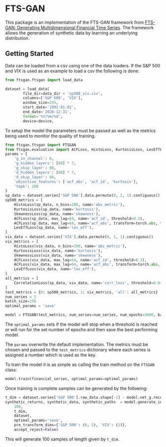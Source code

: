 # FTS-GAN

This package is an implementation of the FTS-GAN framework from [FTS-GAN: Generating Multidimensional Financial Time Series](FTS-GAN%20Paper.pdf). The framework allows the generation of synthetic data by learning an underlying distribution.

## Getting Started
Data can be loaded from a csv using one of the data loaders. If the S&P 500 and VIX is used as an example to load a csv the following is done:

``` python
from ftsgan.ftsgan import load_data

dataset = load_data(
        file_dir=data_dir + 'sp500_vix.csv',
        columns=['S&P 500', 'VIX'],
        window_size=255,
        start_date='1992-01-02',
        end_date='2020-12-31',
        format='%Y/%m/%d',
        device=device,
```

To setup the model the parameters must be passed as well as the metrics being used to monitor the quality of training.

```python 
from ftsgan.ftsgan import FTSGAN
from ftsgan.evaluation import ACFLoss, HistoLoss, KurtosisLoss, LevEffLoss, SkewnessLoss, CorrelationLoss, SpreadLoss
params = {
    'g_in_channel': 6,
    'g_hidden_layers': [80] * 7,
    'g_skip_layer': 80,
    'd_hidden_layers': [80] * 7,
    'd_skip_layer': 80,
    'objective_features': ['acf_abs', 'acf_id', 'kurtosis'],
    'topk': 200
}
sp_data = dataset.series['S&P 500'].data.permute(0, 2, 1).contiguous()
sp500_metrics = [
    HistoLoss(sp_data, n_bins=200, name='abs_metric'),
    KurtosisLoss(sp_data, name='kurtosis'),
    SkewnessLoss(sp_data, name='skewness'),
    ACFLoss(sp_data, max_lag=64, name='acf_id', threshold=0.3),
    ACFLoss(sp_data, max_lag=64, name='acf_abs', transform=torch.abs, threshold=0.3),
    LevEffLoss(sp_data, name='lev_eff'),
]
vix_data = dataset.series['VIX'].data.permute(0, 2, 1).contiguous()
vix_metrics = [
    HistoLoss(vix_data, n_bins=200, name='abs_metric'),
    KurtosisLoss(vix_data, name='kurtosis'),
    SkewnessLoss(vix_data, name='skewness'),
    ACFLoss(vix_data, max_lag=64, name='acf_id', threshold=0.3),
    ACFLoss(vix_data, max_lag=64, name='acf_abs', transform=torch.abs, threshold=0.3),
    LevEffLoss(vix_data, name='lev_eff'),
]
all_metrics = [
    CorrelationLoss(sp_data, vix_data, name='corr_loss', threshold=0.04)
]
test_metrics = {0: sp500_metrics, 1: vix_metrics, 'all': all_metrics}
num_series = 2
batch_size=256
optimal_params = 'save'

model = FTSGAN(test_metrics, num_series=num_series, num_epochs=3000, batch_size=batch_size, params=params, save_dir=save_dir, ngpu=ngpu, verbose=5)
```

The ```optimal_params``` sets if the model will stop when a threshold is reached or will run for the set number of epochs and then save the best performing model.

The ```params``` overwrite the default implementation. The metrics must be chosen and passed to the ```test_metrics``` dictionary where each series is assigned a number which is used as the key.

To train the model it is as simple as calling the train method on the ```FTSGAN``` class:

```python
model.train(financial_series, optimal_params=optimal_params)
```

Once training is complete samples can be generated by the following:

```python
t_dim = dataset.series['S&P 500'].raw_data.shape[-1] - model.net_g.receptive_field_size()
synthetic_returns, synthetic_data, synthetic_paths  = model.generate_inverse(
    100,
    t_dim,
    dataset,
    optimal_params='save',
    pre_transform_dims={'S&P 500': (0, 2), 'VIX': (2)},
    accept_reject=False)
```
This will generate 100 samples of length given by ```t_dim```.
